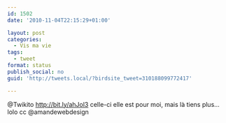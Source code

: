 ```yaml
---
id: 1502
date: '2010-11-04T22:15:29+01:00'

layout: post
categories:
  - Vis ma vie
tags:
  - tweet
format: status
publish_social: no
guid: 'http://tweets.local/?birdsite_tweet=310188099772417'

---
```


@Twikito http://bit.ly/ahJol3 celle-ci elle est pour moi, mais là tiens plus… lolo cc @amandewebdesign